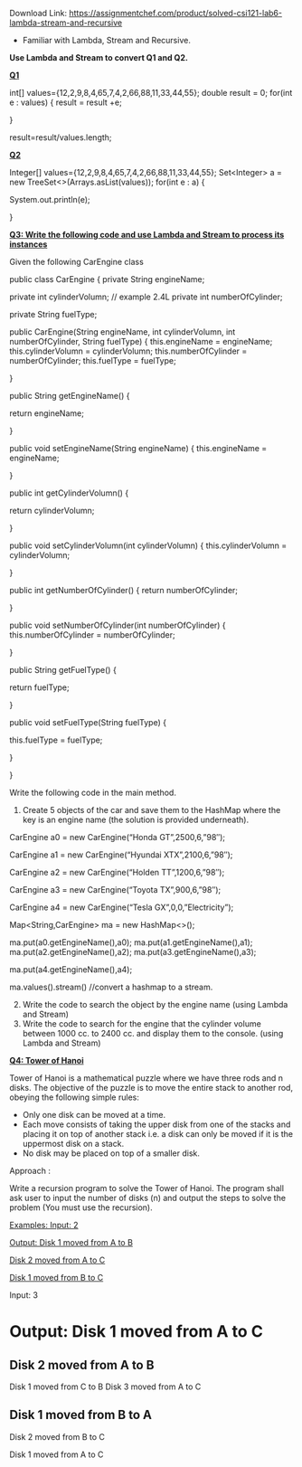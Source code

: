 Download Link: https://assignmentchef.com/product/solved-csi121-lab6-lambda-stream-and-recursive
<br>
<ul>

 <li>Familiar with Lambda, Stream and Recursive.</li>

</ul>

<strong>Use Lambda and Stream to convert Q1 and Q2.  </strong>

<strong><u>Q1</u></strong>

int[] values={12,2,9,8,4,65,7,4,2,66,88,11,33,44,55};       double result = 0;      for(int e : values) {        result = result +e;

}

result=result/values.length;

<strong><u>Q2 </u></strong>

Integer[] values={12,2,9,8,4,65,7,4,2,66,88,11,33,44,55};      Set&lt;Integer&gt; a = new TreeSet&lt;&gt;(Arrays.asList(values));     for(int e : a) {

System.out.println(e);

}

<strong><u>Q3: Write the following code and use Lambda and Stream to process its instances</u></strong><strong> </strong>

Given the following CarEngine class

public class CarEngine {     private String engineName;

private int cylinderVolumn; // example 2.4L     private int numberOfCylinder;

private String fuelType;

public CarEngine(String engineName, int cylinderVolumn, int numberOfCylinder, String fuelType) {         this.engineName = engineName;         this.cylinderVolumn = cylinderVolumn;         this.numberOfCylinder = numberOfCylinder;         this.fuelType = fuelType;

}

public String getEngineName() {

return engineName;

}

public void setEngineName(String engineName) {         this.engineName = engineName;

}

public int getCylinderVolumn() {

return cylinderVolumn;

}




public void setCylinderVolumn(int cylinderVolumn) {         this.cylinderVolumn = cylinderVolumn;

}




public int getNumberOfCylinder() {         return numberOfCylinder;

}




public void setNumberOfCylinder(int numberOfCylinder) {         this.numberOfCylinder = numberOfCylinder;

}




public String getFuelType() {

return fuelType;

}




public void setFuelType(String fuelType) {

this.fuelType = fuelType;

}

}




Write the following code in the main method.

<ol>

 <li>Create 5 objects of the car and save them to the HashMap where the key is an engine name (the solution is provided underneath).</li>

</ol>




CarEngine a0 = new CarEngine(“Honda GT”,2500,6,”98″);

CarEngine a1 = new CarEngine(“Hyundai XTX”,2100,6,”98″);

CarEngine a2 = new CarEngine(“Holden TT”,1200,6,”98″);

CarEngine a3 = new CarEngine(“Toyota TX”,900,6,”98″);

CarEngine a4 = new CarEngine(“Tesla GX”,0,0,”Electricity”);




Map&lt;String,CarEngine&gt; ma = new HashMap&lt;&gt;();

ma.put(a0.getEngineName(),a0);          ma.put(a1.getEngineName(),a1);             ma.put(a2.getEngineName(),a2);             ma.put(a3.getEngineName(),a3);

ma.put(a4.getEngineName(),a4);




ma.values().stream() //convert a hashmap to a stream.




<ol start="2">

 <li>Write the code to search the object by the engine name (using Lambda and Stream)</li>

 <li>Write the code to search for the engine that the cylinder volume between 1000 cc. to 2400 cc. and display them to the console. (using Lambda and Stream)</li>

</ol>

<strong><u>Q4: Tower of Hanoi </u></strong>

Tower of Hanoi is a mathematical puzzle where we have three rods and n disks. The objective of the puzzle is to move the entire stack to another rod, obeying the following simple rules:

<ul>

 <li>Only one disk can be moved at a time.</li>

 <li>Each move consists of taking the upper disk from one of the stacks and placing it on top of another stack i.e. a disk can only be moved if it is the uppermost disk on a stack.</li>

 <li>No disk may be placed on top of a smaller disk.</li>

</ul>

Approach :

Write a recursion program to solve the Tower of Hanoi. The program shall ask user to input the number of disks (n) and output the steps to solve the problem (You must use the recursion).




<a href="#_Toc4885">Examples: Input:                    2 </a>

<a href="#_Toc4886">Output: Disk 1 moved from A to     B </a>

<a href="#_Toc4887">        Disk 2 moved from A to     C </a>

<a href="#_Toc4888">        Disk 1 moved from B to     C </a>




Input: 3

<h1><a name="_Toc4886"></a>Output: Disk 1 moved from A to C</h1>

<h2><a name="_Toc4887"></a>        Disk 2 moved from A to B</h2>

Disk 1 moved from C to B         Disk 3 moved from A to C

<h2><a name="_Toc4888"></a>        Disk 1 moved from B to A</h2>

Disk 2 moved from B to C

Disk 1 moved from A to C





